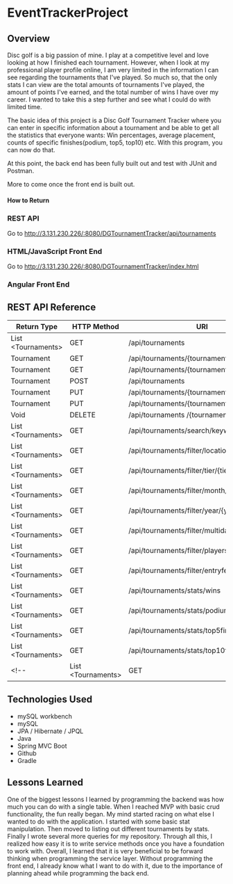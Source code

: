 # EventTrackerProject

## Overview
Disc golf is a big passion of mine. I play at a competitive level and love looking at how I finished each tournament. However, when I look at my professional player profile online, I am very limited in the information I can see regarding the tournaments that I've played. So much so, that the only stats I can view are the total amounts of tournaments I've played, the amount of points I've earned, and the total number of wins I have over my career. I wanted to take this a step further and see what I could do with limited time.

The basic idea of this project is a Disc Golf Tournament Tracker where you can enter in specific information about a tournament and be able to get all the statistics that everyone wants: Win percentages, average placement, counts of specific finishes(podium, top5, top10) etc. With this program, you can now do that.

At this point, the back end has been fully built out and test with JUnit and Postman.

More to come once the front end is built out.

#### How to Return

### REST API

Go to http://3.131.230.226/:8080/DGTournamentTracker/api/tournaments

### HTML/JavaScript Front End

Go to http://3.131.230.226/:8080/DGTournamentTracker/index.html

### Angular Front End

## REST API Reference
|Return Type           | HTTP Method | URI                                         | Request Body    | Purpose  |
|----------------------|-------------|---------------------------------------------|-----------------|----------|
| List \<Tournaments\> | GET         | /api/tournaments                            |                 | List     |
| Tournament           | GET         | /api/tournaments/{tournamentId}             |                 | Retrieve |
| Tournament           | GET         | /api/tournaments/{tournamentName}           |                 | Retrieve |
| Tournament           | POST        | /api/tournaments                            | Tournament JSON | Create   |
| Tournament           | PUT         | /api/tournaments/{tournamentId}             | Tournament JSON | Update   |
| Tournament           | PUT         | /api/tournaments/{tournamentId}/hide        | Tournament JSON | Update   |
| Void                 | DELETE      | /api/tournaments /{tournamentId}            |                 | Delete   |
| List \<Tournaments\> | GET         | /api/tournaments/search/keyword/{keyword}   |                 | List     |
| List \<Tournaments\> | GET         | /api/tournaments/filter/location/{location} |                 | List     |
| List \<Tournaments\> | GET         | /api/tournaments/filter/tier/{tier}         |                 | List     |
| List \<Tournaments\> | GET         | /api/tournaments/filter/month/{month}       |                 | List     |
| List \<Tournaments\> | GET         | /api/tournaments/filter/year/{year}         |                 | List     |
| List \<Tournaments\> | GET         | /api/tournaments/filter/multiday/{multiDay} |                 | List     |
| List \<Tournaments\> | GET         | /api/tournaments/filter/players/{players}   |                 | List     |
| List \<Tournaments\> | GET         | /api/tournaments/filter/entryfee/{entryFee} |                 | List     |
| List \<Tournaments\> | GET         | /api/tournaments/stats/wins                 |                 | List     |
| List \<Tournaments\> | GET         | /api/tournaments/stats/podiumfinishes       |                 | List     |
| List \<Tournaments\> | GET         | /api/tournaments/stats/top5finishes         |                 | List     |
| List \<Tournaments\> | GET         | /api/tournaments/stats/top10finishes        |                 | List     |
<!-- | List \<Tournaments\> | GET         | /api/tournaments/filter/points/{points}     |                 | List     | -->


## Technologies Used
+ mySQL workbench
+ mySQL
+ JPA / Hibernate / JPQL
+ Java
+ Spring MVC Boot
+ Github
+ Gradle

## Lessons Learned
One of the biggest lessons I learned by programming the backend was how much you can do with a single table. When I reached MVP with basic crud functionality, the fun really began. My mind started racing on what else I wanted to do with the application. I started with some basic stat manipulation. Then moved to listing out different tournaments by stats. Finally I wrote several more queries for my repository. Through all this, I realized how easy it is to write service methods once you have a foundation to work with.
Overall, I learned that it is very beneficial to be forward thinking when programming the service layer. Without programming the front end, I already know what I want to do with it, due to the importance of planning ahead while programming the back end.
